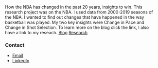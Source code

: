 How the NBA has changed in the past 20 years, insights to win.
This research project was on the NBA. I used data from 2000-2019 seasons of the NBA. I wanted to find out changes that have happened in the way basketball was played. My two key insights were Change in Pace and Change in Shot Selection. To learn more on the blog click the link, I also have a link to my reseach.
[Blog](https://medium.com/@gwal325/how-the-nba-has-changed-in-the-past-20-years-and-insights-to-win-23f8e9f17643)
[Research](https://colab.research.google.com/drive/1FCyLYbY61w3XHrhvNmv_au33-cDEJ7AW)

### Contact
- [Email](mailto:godingwal@icloud.com)
- [LinkedIn](https://www.linkedin.com/in/goding-wal-83b436101/)
